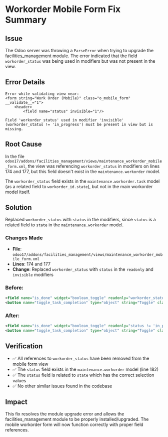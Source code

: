 # Workorder Mobile Form Fix Summary

## Issue
The Odoo server was throwing a `ParseError` when trying to upgrade the facilities_management module. The error indicated that the field `workorder_status` was being used in modifiers but was not present in the view.

## Error Details
```
Error while validating view near:
<form string="Work Order (Mobile)" class="o_mobile_form" __validate__="1">
    <header>
        <field name="status" invisible="1"/>

Field 'workorder_status' used in modifier 'invisible' (workorder_status != 'in_progress') must be present in view but is missing.
```

## Root Cause
In the file `odoo17/addons/facilities_management/views/maintenance_workorder_mobile_form.xml`, the view was referencing `workorder_status` in modifiers on lines 174 and 177, but this field doesn't exist in the `maintenance.workorder` model.

The `workorder_status` field exists in the `maintenance.workorder.task` model (as a related field to `workorder_id.state`), but not in the main workorder model itself.

## Solution
Replaced `workorder_status` with `status` in the modifiers, since `status` is a related field to `state` in the `maintenance.workorder` model.

### Changes Made
- **File**: `odoo17/addons/facilities_management/views/maintenance_workorder_mobile_form.xml`
- **Lines**: 174 and 177
- **Change**: Replaced `workorder_status` with `status` in the `readonly` and `invisible` modifiers

### Before:
```xml
<field name="is_done" widget="boolean_toggle" readonly="workorder_status != 'in_progress'"/>
<button name="toggle_task_completion" type="object" string="Toggle" class="btn btn-secondary btn-sm" invisible="workorder_status != 'in_progress'"/>
```

### After:
```xml
<field name="is_done" widget="boolean_toggle" readonly="status != 'in_progress'"/>
<button name="toggle_task_completion" type="object" string="Toggle" class="btn btn-secondary btn-sm" invisible="status != 'in_progress'"/>
```

## Verification
- ✅ All references to `workorder_status` have been removed from the mobile form view
- ✅ The `status` field exists in the `maintenance.workorder` model (line 182)
- ✅ The `status` field is related to `state` which has the correct selection values
- ✅ No other similar issues found in the codebase

## Impact
This fix resolves the module upgrade error and allows the facilities_management module to be properly installed/upgraded. The mobile workorder form will now function correctly with proper field references.